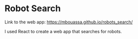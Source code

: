 # Robot Search
Link to the web app: https://mbouassa.github.io/robots_search/

I used React to create a web app that searches for robots.
